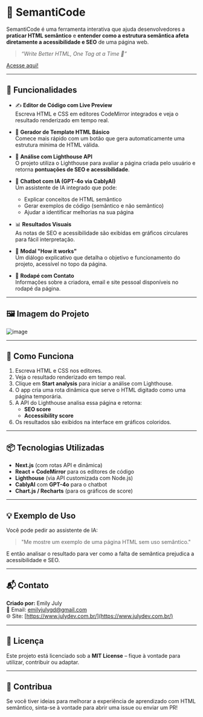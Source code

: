 # 🧠 SemantiCode

SemantiCode é uma ferramenta interativa que ajuda desenvolvedores a **praticar HTML semântico** e **entender como a estrutura semântica afeta diretamente a acessibilidade e SEO** de uma página web.

> _“Write Better HTML, One Tag at a Time 🚀”_

<a href="https://semanticode.vercel.app/" target="_blank">Acesse aqui!</a>

---

## 📌 Funcionalidades

- ✍️ **Editor de Código com Live Preview**  
  Escreva HTML e CSS em editores CodeMirror integrados e veja o resultado renderizado em tempo real.

- 🧱 **Gerador de Template HTML Básico**  
  Comece mais rápido com um botão que gera automaticamente uma estrutura mínima de HTML válida.

- 🚦 **Análise com Lighthouse API**  
  O projeto utiliza o Lighthouse para avaliar a página criada pelo usuário e retorna **pontuações de SEO e acessibilidade**.

- 🤖 **Chatbot com IA (GPT-4o via CablyAI)**  
  Um assistente de IA integrado que pode:
  - Explicar conceitos de HTML semântico
  - Gerar exemplos de código (semântico e não semântico)
  - Ajudar a identificar melhorias na sua página

- 📊 **Resultados Visuais**  
  As notas de SEO e acessibilidade são exibidas em gráficos circulares para fácil interpretação.

- 🧠 **Modal "How it works"**  
  Um diálogo explicativo que detalha o objetivo e funcionamento do projeto, acessível no topo da página.

- 📩 **Rodapé com Contato**  
  Informações sobre a criadora, email e site pessoal disponíveis no rodapé da página.

---

## 🖼️ Imagem do Projeto

![image](https://github.com/user-attachments/assets/85779cb4-aac3-4c29-9195-43971a15fd5f)

---

## 🚀 Como Funciona

1. Escreva HTML e CSS nos editores.
2. Veja o resultado renderizado em tempo real.
3. Clique em **Start analysis** para iniciar a análise com Lighthouse.
4. O app cria uma rota dinâmica que serve o HTML digitado como uma página temporária.
5. A API do Lighthouse analisa essa página e retorna:
   - **SEO score**
   - **Accessibility score**
6. Os resultados são exibidos na interface em gráficos coloridos.

---

## 📦 Tecnologias Utilizadas

- **Next.js** (com rotas API e dinâmica)
- **React + CodeMirror** para os editores de código
- **Lighthouse** (via API customizada com Node.js)
- **CablyAI** com **GPT-4o** para o chatbot
- **Chart.js / Recharts** (para os gráficos de score)

---

## 💡 Exemplo de Uso

Você pode pedir ao assistente de IA:
> "Me mostre um exemplo de uma página HTML sem uso semântico."

E então analisar o resultado para ver como a falta de semântica prejudica a acessibilidade e SEO.

---

## 📬 Contato

**Criado por:** Emily July  
📧 Email: [emilyjulygd@gmail.com](mailto:emilyjulygd@gmail.com)  
🌐 Site: [https://www.julydev.com.br/](https://www.julydev.com.br/)

---

## 📄 Licença

Este projeto está licenciado sob a **MIT License** – fique à vontade para utilizar, contribuir ou adaptar.

---

## 🌟 Contribua

Se você tiver ideias para melhorar a experiência de aprendizado com HTML semântico, sinta-se à vontade para abrir uma issue ou enviar um PR!


